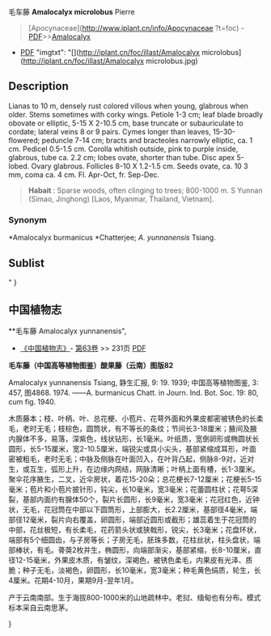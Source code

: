 毛车藤 **Amalocalyx microlobus** Pierre

> [Apocynaceae](http://www.iplant.cn/info/Apocynaceae ?t=foc) - [PDF](http://iplant.cn/foc/pdf/Apocynaceae.pdf)>>[Amalocalyx](http://www.iplant.cn/info/Amalocalyx?t=foc)

 - [PDF](http://www.iplant.cn/foc/pdf/Amalocalyx.pdf)
  "imgtxt": "[](http://iplant.cn/foc/illast/Amalocalyx microlobus](http://iplant.cn/foc/illast/Amalocalyx microlobus.jpg)

## Description

Lianas to 10 m, densely rust colored villous when young, glabrous when older. Stems sometimes with corky wings. Petiole 1-3 cm; leaf blade broadly obovate or elliptic, 5-15 X 2-10.5 cm, base truncate or subauriculate to cordate; lateral veins 8 or 9 pairs. Cymes longer than leaves, 15-30-flowered; peduncle 7-14 cm; bracts and bracteoles narrowly elliptic, ca. 1 cm. Pedicel 0.5-1.5 cm. Corolla whitish outside, pink to purple inside, glabrous, tube ca. 2.2 cm; lobes ovate, shorter than tube. Disc apex 5-lobed. Ovary glabrous. Follicles 8-10 X  1.2-1.5 cm. Seeds ovate, ca. 10 3 mm, coma ca. 4 cm. Fl. Apr-Oct, fr. Sep-Dec.

> **Habait** : 
> Sparse woods, often clinging to trees; 800-1000 m. S Yunnan (Simao, Jinghong) [Laos, Myanmar, Thailand, Vietnam].

### Synonym
*Amalocalyx burmanicus *Chatterjee; *A. yunnanensis* Tsiang.

## Sublist
"
}
## 中国植物志

**毛车藤 Amalocalyx yunnanensis",

* [《中国植物志》](http://www.iplant.cn/frps)- [第63卷](http://www.iplant.cn/frps/vol/63) >> 231页 [PDF](http://www.iplant.cn/frps/pdf/63/231.pdf)

**毛车藤（中国高等植物图鉴）酸果藤（云南）图版82**

Amalocalyx yunnanensis Tsiang, 静生汇报, 9: 19. 1939; 中国高等植物图鉴, 3: 457, 图4868. 1974. ——A. burmanicus Chatt. in Journ. Ind. Bot. Soc. 19: 80, cum fig. 1940.

木质藤本；枝、叶柄、叶、总花梗、小苞片、花萼外面和外果皮都密被锈色的长柔毛，老时无毛；枝棕色，圆筒状，有不等长的条纹；节间长3-18厘米；腋间及腋内腺体不多，易落，深紫色，线状钻形，长1毫米。叶纸质，宽倒卵形或椭圆状长圆形，长5-15厘米，宽2-10.5厘米，端锐尖或具小尖头，基部紧缩成耳形，叶面密被粗毛，老时无毛；中脉及侧脉在叶面凹入，在叶背凸起，侧脉8-9对，近对生，或互生，弧形上升，在边缘内网结，网脉清晰；叶柄上面有槽，长1-3厘米。聚伞花序腋生，二叉，近伞房状，着花15-20朵；总花梗长7-12厘米；花梗长5-15毫米；苞片和小苞片披针形，钝尖，长10毫米，宽3毫米；花蕾圆柱状；花萼5深裂，基部内面约有腺体50个，裂片长圆形，长9毫米，宽3毫米；花冠红色，近钟状，无毛，花冠筒在中部以下圆筒形，上部膨大，长2.2厘米，基部径4毫米，端部径12毫米，裂片向右覆盖，卵圆形，端部近圆形或截形；雄蕊着生于花冠筒的中部，花丝极短，有长柔毛，花药箭头状或狭戟形，锐尖，长3毫米；花盘环状，端部有5个细圆齿，与子房等长；子房无毛，胚珠多数，花柱丝状，柱头盘状，端部棒状，有毛。蓇葖2枚并生，椭圆形，向端部渐尖，基部紧缩，长8-10厘米，直径12-15毫米，外果皮木质，有皱纹，深褐色，被锈色柔毛，内果皮有光泽、质脆；种子无毛，淡褐色，卵圆形，长10毫米，宽3毫米；种毛黄色绢质，轮生，长4厘米。花期4-10月，果期9月-翌年1月。

产于云南南部。生于海拔800-1000米的山地疏林中。老挝、缅甸也有分布。模式标本采自云南思茅。

}